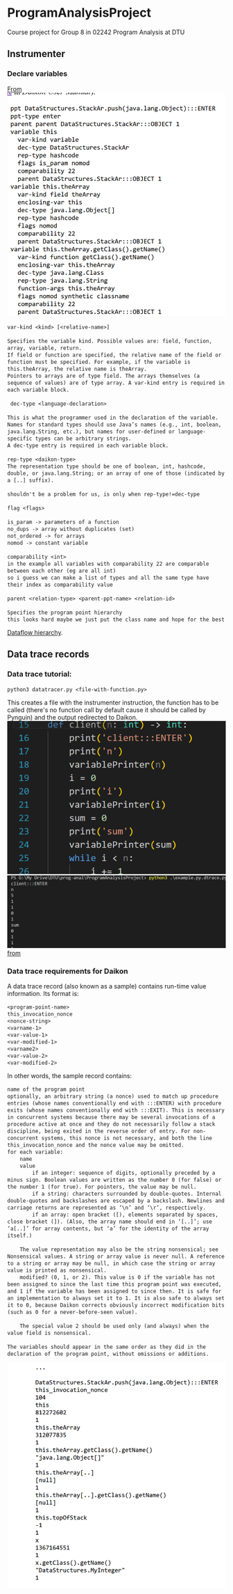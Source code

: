 # ProgramAnalysisProject
Course project for Group 8 in 02242 Program Analysis at DTU

## Instrumenter

### Declare variables
[From](https://plse.cs.washington.edu/daikon/download/doc/developer/File-formats.html#Variable-declarations)
![yo](imgs/variables_declaration.png)

    var-kind <kind> [<relative-name>]

    Specifies the variable kind. Possible values are: field, function, array, variable, return. 
    If field or function are specified, the relative name of the field or function must be specified. For example, if the variable is this.theArray, the relative name is theArray. 
    Pointers to arrays are of type field. The arrays themselves (a sequence of values) are of type array. A var-kind entry is required in each variable block. 

     dec-type <language-declaration>

    This is what the programmer used in the declaration of the variable. 
    Names for standard types should use Java’s names (e.g., int, boolean, java.lang.String, etc.), but names for user-defined or language-specific types can be arbitrary strings. 
    A dec-type entry is required in each variable block.
    
    rep-type <daikon-type>
    The representation type should be one of boolean, int, hashcode, double, or java.lang.String; or an array of one of those (indicated by a [..] suffix). 
    
    shouldn't be a problem for us, is only when rep-type!=dec-type

    flag <flags>
    
    is_param -> parameters of a function
    no_dups -> array without duplicates (set)
    not_ordered -> for arrays
    nomod -> constant variable

    comparability <int>
    in the example all variables with comparability 22 are comparable between each other (eg are all int)
    so i guess we can make a list of types and all the same type have their index as comparability value

    parent <relation-type> <parent-ppt-name> <relation-id>

    Specifies the program point hierarchy 
    this looks hard maybe we just put the class name and hope for the best
    
[Dataflow hierarchy](https://plse.cs.washington.edu/daikon/download/doc/developer/Daikon-internals.html#Dataflow-hierarchy). 

## Data trace records
### Data trace tutorial:

    python3 datatracer.py <file-with-function.py>

This creates a file with the instrumenter instruction, the function has to be called (there's no function call by default cause it should be called by Pynguin) and the output redirected to Daikon.
![file with instrumenter](imgs/dtrace_example.png)
![Daikon instrumenter file](imgs/dtrace_execution.png)
[from](https://plse.cs.washington.edu/daikon/download/doc/developer/File-formats.html#Data-trace-records)

### Data trace requirements for Daikon

A data trace record (also known as a sample) contains run-time value information. Its format is:

    <program-point-name>
    this_invocation_nonce
    <nonce-string>
    <varname-1>
    <var-value-1>
    <var-modified-1>
    <varname2>
    <var-value-2>
    <var-modified-2>

In other words, the sample record contains:

    name of the program point
    optionally, an arbitrary string (a nonce) used to match up procedure entries (whose names conventionally end with :::ENTER) with procedure exits (whose names conventionally end with :::EXIT). This is necessary in concurrent systems because there may be several invocations of a procedure active at once and they do not necessarily follow a stack discipline, being exited in the reverse order of entry. For non-concurrent systems, this nonce is not necessary, and both the line this_invocation_nonce and the nonce value may be omitted.
    for each variable:
        name
        value
            if an integer: sequence of digits, optionally preceded by a minus sign. Boolean values are written as the number 0 (for false) or the number 1 (for true). For pointers, the value may be null.
            if a string: characters surrounded by double-quotes. Internal double-quotes and backslashes are escaped by a backslash. Newlines and carriage returns are represented as ‘\n’ and ‘\r’, respectively.
            if an array: open bracket ([), elements separated by spaces, close bracket (]). (Also, the array name should end in ‘[..]’; use ‘a[..]’ for array contents, but ‘a’ for the identity of the array itself.) 

        The value representation may also be the string nonsensical; see Nonsensical values. A string or array value is never null. A reference to a string or array may be null, in which case the string or array value is printed as nonsensical.
        modified? (0, 1, or 2). This value is 0 if the variable has not been assigned to since the last time this program point was executed, and 1 if the variable has been assigned to since then. It is safe for an implementation to always set it to 1. It is also safe to always set it to 0, because Daikon corrects obviously incorrect modification bits (such as 0 for a never-before-seen value).

        The special value 2 should be used only (and always) when the value field is nonsensical.

    The variables should appear in the same order as they did in the declaration of the program point, without omissions or additions. 
![alt text](imgs/data_trace.png)